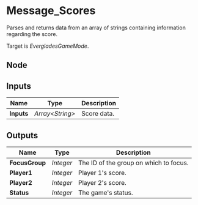 # Message_Scores
Parses and returns data from an array of strings containing
information regarding the score.  

Target is *EvergladesGameMode*.  

## Node

## Inputs
|Name       |Type               |Description    |
|-----------|-------------------|---------------|
|**Inputs** |*Array\<String\>*  |Score data.    |

## Outputs
|Name           |Type       |Description                            |
|---------------|-----------|---------------------------------------|
|**FocusGroup** |*Integer*  |The ID of the group on which to focus. |
|**Player1**    |*Integer*  |Player 1's score.                      |
|**Player2**    |*Integer*  |Player 2's score.                      |
|**Status**     |*Integer*  |The game's status.                     |